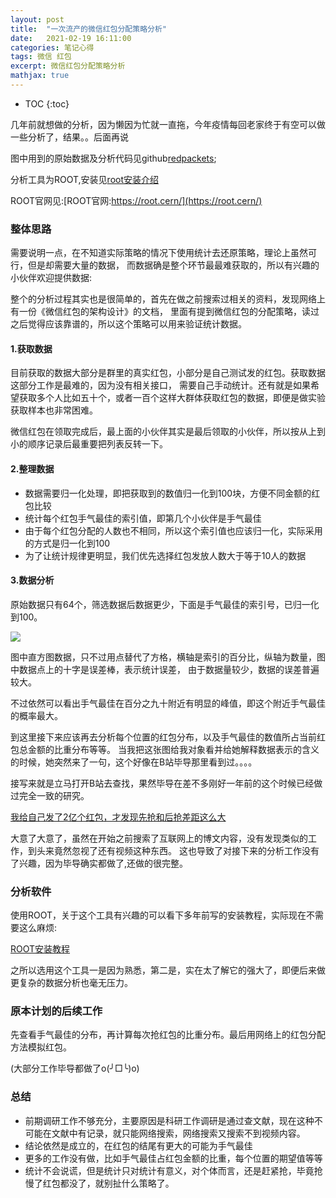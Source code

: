 ```yaml
---
layout: post
title:  "一次流产的微信红包分配策略分析"
date:   2021-02-19 16:11:00
categories: 笔记心得
tags: 微信 红包
excerpt: 微信红包分配策略分析
mathjax: true
---
```

* TOC
{:toc}

几年前就想做的分析，因为懒因为忙就一直拖，今年疫情每回老家终于有空可以做一些分析了，结果。。后面再说

图中用到的原始数据及分析代码见github[redpackets](https://github.com/leeyeel/redpackets);

分析工具为ROOT,安装见[root安装介绍](https://blog.whatsroot.xyz/2014/11/20/root-install/)


ROOT官网见:[ROOT官网:https://root.cern/](https://root.cern/)

### 整体思路

需要说明一点，在不知道实际策略的情况下使用统计去还原策略，理论上虽然可行，但是却需要大量的数据，
而数据确是整个环节最最难获取的，所以有兴趣的小伙伴欢迎提供数据:

整个的分析过程其实也是很简单的，首先在做之前搜索过相关的资料，发现网络上有一份《微信红包的架构设计》的文档，
里面有提到微信红包的分配策略，读过之后觉得应该靠谱的，所以这个策略可以用来验证统计数据。

#### 1.获取数据

目前获取的数据大部分是群里的真实红包，小部分是自己测试发的红包。获取数据这部分工作是最难的，因为没有相关接口，
需要自己手动统计。还有就是如果希望获取多个人比如五十个，或者一百个这样大群体获取红包的数据，即便是做实验获取样本也非常困难。

微信红包在领取完成后，最上面的小伙伴其实是最后领取的小伙伴，所以按从上到小的顺序记录后最重要把列表反转一下。

#### 2.整理数据

- 数据需要归一化处理，即把获取到的数值归一化到100块，方便不同金额的红包比较
- 统计每个红包手气最佳的索引值，即第几个小伙伴是手气最佳
- 由于每个红包分配的人数也不相同，所以这个索引值也应该归一化，实际采用的方式是归一化到100
- 为了让统计规律更明显，我们优先选择红包发放人数大于等于10人的数据 

#### 3.数据分析

原始数据只有64个，筛选数据后数据更少，下面是手气最佳的索引号，已归一化到100。

![]({{site.url}}/assets/redpackets/hist1.jpg)

图中直方图数据，只不过用点替代了方格，横轴是索引的百分比，纵轴为数量，图中数据点上的十字是误差棒，表示统计误差，
由于数据量较少，数据的误差普遍较大。

不过依然可以看出手气最佳在百分之九十附近有明显的峰值，即这个附近手气最佳的概率最大。

到这里接下来应该再去分析每个位置的红包分布，以及手气最佳的数值所占当前红包总金额的比重分布等等。
当我把这张图给我对象看并给她解释数据表示的含义的时候，她突然来了一句，这个好像在B站毕导那里看到过。。。。

接写来就是立马打开B站去查找，果然毕导在差不多刚好一年前的这个时候已经做过完全一致的研究。

[我给自己发了2亿个红包，才发现先抢和后抢差距这么大](https://www.bilibili.com/video/BV1z7411e7qB)

大意了大意了，虽然在开始之前搜索了互联网上的博文内容，没有发现类似的工作，到头来竟然忽视了还有视频这种东西。
这也导致了对接下来的分析工作没有了兴趣，因为毕导确实都做了,还做的很完整。

### 分析软件

使用ROOT，关于这个工具有兴趣的可以看下多年前写的安装教程，实际现在不需要这么麻烦:

[ROOT安装教程](https://blog.whatsroot.xyz/2014/11/20/root-install/)


之所以选用这个工具一是因为熟悉，第二是，实在太了解它的强大了，即便后来做更复杂的数据分析也毫无压力。

### 原本计划的后续工作

先查看手气最佳的分布，再计算每次抢红包的比重分布。最后用网络上的红包分配方法模拟红包。

(大部分工作毕导都做了o(╯□╰)o)

### 总结

- 前期调研工作不够充分，主要原因是科研工作调研是通过查文献，现在这种不可能在文献中有记录，就只能网络搜索，网络搜索又搜索不到视频内容。
- 结论依然是成立的，在红包的结尾有更大的可能为手气最佳
- 更多的工作没有做，比如手气最佳占红包金额的比重，每个位置的期望值等等
- 统计不会说谎，但是统计只对统计有意义，对个体而言，还是赶紧抢，毕竟抢慢了红包都没了，就别扯什么策略了。
